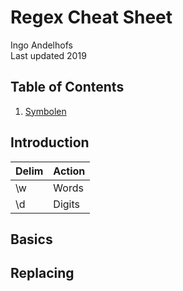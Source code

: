 # Regex Cheat Sheet
Ingo Andelhofs  
Last updated 2019

## Table of Contents
1. [Symbolen]()

## Introduction
| Delim | Action | 
| - | - | 
| \w | Words |
| \d | Digits |

## Basics

## Replacing

